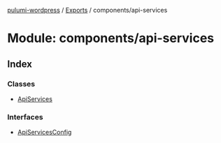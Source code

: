 [pulumi-wordpress](../README.md) / [Exports](../modules.md) / components/api-services

# Module: components/api-services

## Index

### Classes

* [ApiServices](../classes/components_api_services.apiservices.md)

### Interfaces

* [ApiServicesConfig](../interfaces/components_api_services.apiservicesconfig.md)
